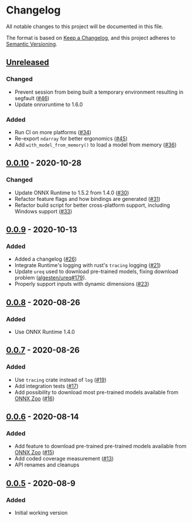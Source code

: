 # Changelog

All notable changes to this project will be documented in this file.

The format is based on [Keep a Changelog](https://keepachangelog.com/en/1.0.0/),
and this project adheres to [Semantic Versioning](https://semver.org/spec/v2.0.0.html).

## [Unreleased]

### Changed

- Prevent session from being built a temporary environment resulting in segfault ([#46](https://github.com/nbigaouette/onnxruntime-rs/pull/46))
- Update onnxruntime to 1.6.0

### Added

- Run CI on more platforms ([#34](https://github.com/nbigaouette/onnxruntime-rs/pull/34))
- Re-export `ndarray` for better ergonomics ([#45](https://github.com/nbigaouette/onnxruntime-rs/pull/45))
- Add `with_model_from_memory()` to load a model from memory ([#36](https://github.com/nbigaouette/onnxruntime-rs/pull/36))

## [0.0.10] - 2020-10-28

### Changed

- Update ONNX Runtime to 1.5.2 from 1.4.0 ([#30](https://github.com/nbigaouette/onnxruntime-rs/pull/30))
- Refactor feature flags and how bindings are generated ([#31](https://github.com/nbigaouette/onnxruntime-rs/pull/31))
- Refactor build script for better cross-platform support, including Windows support ([#33](https://github.com/nbigaouette/onnxruntime-rs/pull/33))

## [0.0.9] - 2020-10-13

### Added

- Added a changelog ([#26](https://github.com/nbigaouette/onnxruntime-rs/pull/26))
- Integrate Runtime's logging with rust's `tracing` logging ([#21](https://github.com/nbigaouette/onnxruntime-rs/pull/21))
- Update `ureq` used to download pre-trained models, fixing download problem ([algesten/ureq#179](https://github.com/algesten/ureq/issues/179)).
- Properly support inputs with dynamic dimensions ([#23](https://github.com/nbigaouette/onnxruntime-rs/pull/23))

## [0.0.8] - 2020-08-26

### Added

- Use ONNX Runtime 1.4.0

## [0.0.7] - 2020-08-26

### Added

- Use `tracing` crate instead of `log` ([#19](https://github.com/nbigaouette/onnxruntime-rs/pull/19))
- Add integration tests ([#17](https://github.com/nbigaouette/onnxruntime-rs/pull/17))
- Add possibility to download most pre-trained models available from [ONNX Zoo](https://github.com/onnx/models) ([#16](https://github.com/nbigaouette/onnxruntime-rs/pull/16))

## [0.0.6] - 2020-08-14

### Added

- Add feature to download pre-trained pre-trained models available from [ONNX Zoo](https://github.com/onnx/models) ([#15](https://github.com/nbigaouette/onnxruntime-rs/pull/15))
- Add coded coverage measurement ([#13](https://github.com/nbigaouette/onnxruntime-rs/pull/13))
- API renames and cleanups

## [0.0.5] - 2020-08-9

### Added

- Initial working version

[Unreleased]: https://github.com/nbigaouette/onnxruntime-rs/compare/v0.0.10...HEAD
[0.0.10]: https://github.com/nbigaouette/onnxruntime-rs/compare/v0.0.9...v0.0.10
[0.0.9]: https://github.com/nbigaouette/onnxruntime-rs/compare/v0.0.8...v0.0.9
[0.0.8]: https://github.com/nbigaouette/onnxruntime-rs/compare/v0.0.7...v0.0.8
[0.0.7]: https://github.com/nbigaouette/onnxruntime-rs/compare/v0.0.6...v0.0.7
[0.0.6]: https://github.com/nbigaouette/onnxruntime-rs/compare/v0.0.5...v0.0.6
[0.0.5]: https://github.com/nbigaouette/onnxruntime-rs/compare/v0.0.4...v0.0.5
